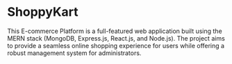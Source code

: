 # ShoppyKart
This E-commerce Platform is a full-featured web application built using the MERN stack (MongoDB, Express.js, React.js, and Node.js). The project aims to provide a seamless online shopping experience for users while offering a robust management system for administrators.
